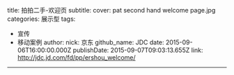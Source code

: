 title: 拍拍二手-欢迎页
subtitle: 
cover: pat second hand welcome page.jpg
categories: 展示型
tags:
  - 宣传
  - 移动案例
author:
  nick: 京东
  github_name: JDC
date: 2015-09-06T16:00:00.000Z
publishDate: 2015-09-07T09:03:13.655Z
link: http://jdc.jd.com/fd/pp/ershou_welcome/
---
